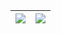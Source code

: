| <a href="https://github.com/WakelessSloth56"><img align="center" src="https://github-readme-stats.vercel.app/api/?username=WakelessSloth56&include_all_commits=true&hide=contribs&show_icons=true&hide_border=true" /></a> | <a href="https://github.com/WakelessSloth56"><img align="center" src="https://github-readme-stats.vercel.app/api/top-langs/?username=WakelessSloth56&layout=compact&hide_border=true" /></a> |
| ------------- | ------------- |
